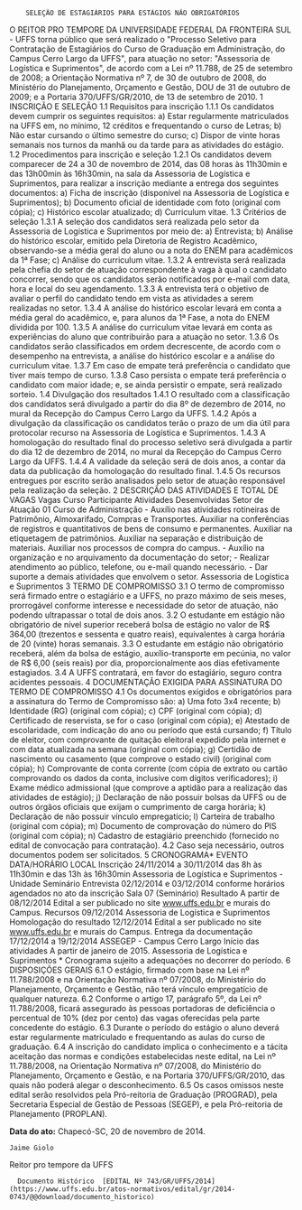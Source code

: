         SELEÇÃO DE ESTAGIÁRIOS PARA ESTÁGIOS NÃO OBRIGATÓRIOS  

O REITOR PRO TEMPORE DA UNIVERSIDADE FEDERAL DA FRONTEIRA SUL - UFFS torna público que será realizado o "Processo Seletivo para Contratação de Estagiários do Curso de Graduação em Administração, do Campus Cerro Largo da UFFS", para atuação no setor: "Assessoria de Logística e Suprimentos", de acordo com a Lei nº 11.788, de 25 de setembro de 2008; a Orientação Normativa nº 7, de 30 de outubro de 2008, do Ministério do Planejamento, Orçamento e Gestão, DOU de 31 de outubro de 2009; e a Portaria 370/UFFS/GR/2010, de 13 de setembro de 2010. 1 INSCRIÇÃO E SELEÇÃO 1.1 Requisitos para inscrição 1.1.1 Os candidatos devem cumprir os seguintes requisitos: a) Estar regularmente matriculados na UFFS em, no mínimo, 12 créditos e frequentando o curso de Letras; b) Não estar cursando o último semestre do curso; c) Dispor de vinte horas semanais nos turnos da manhã ou da tarde para as atividades do estágio. 1.2 Procedimentos para inscrição e seleção 1.2.1 Os candidatos devem comparecer de 24 a 30 de novembro de 2014, das 08 horas às 11h30min e das 13h00min às 16h30min, na sala da Assessoria de Logística e Suprimentos, para realizar a inscrição mediante a entrega dos seguintes documentos: a) Ficha de inscrição (disponível na Assessoria de Logística e Suprimentos); b) Documento oficial de identidade com foto (original com cópia); c) Histórico escolar atualizado; d) Curriculum vitae. 1.3 Critérios de seleção 1.3.1 A seleção dos candidatos será realizada pelo setor da Assessoria de Logística e Suprimentos por meio de: a) Entrevista; b) Análise do histórico escolar, emitido pela Diretoria de Registro Acadêmico, observando-se a média geral do aluno ou a nota do ENEM para acadêmicos da 1ª Fase; c) Análise do curriculum vitae. 1.3.2 A entrevista será realizada pela chefia do setor de atuação correspondente à vaga à qual o candidato concorrer, sendo que os candidatos serão notificados por e-mail com data, hora e local do seu agendamento. 1.3.3 A entrevista terá o objetivo de avaliar o perfil do candidato tendo em vista as atividades a serem realizadas no setor. 1.3.4 A análise do histórico escolar levará em conta a média geral do acadêmico, e, para alunos da 1ª Fase, a nota do ENEM dividida por 100. 1.3.5 A análise do curriculum vitae levará em conta as experiências do aluno que contribuirão para a atuação no setor. 1.3.6 Os candidatos serão classificados em ordem decrescente, de acordo com o desempenho na entrevista, a análise do histórico escolar e a análise do curriculum vitae. 1.3.7 Em caso de empate terá preferência o candidato que tiver mais tempo de curso. 1.3.8 Caso persista o empate terá preferência o candidato com maior idade; e, se ainda persistir o empate, será realizado sorteio. 1.4 Divulgação dos resultados 1.4.1 O resultado com a classificação dos candidatos será divulgado a partir do dia 8º de dezembro de 2014, no mural da Recepção do Campus Cerro Largo da UFFS. 1.4.2 Após a divulgação da classificação os candidatos terão o prazo de um dia útil para protocolar recurso na Assessoria de Logística e Suprimentos. 1.4.3 A homologação do resultado final do processo seletivo será divulgada a partir do dia 12 de dezembro de 2014, no mural da Recepção do Campus Cerro Largo da UFFS. 1.4.4 A validade da seleção será de dois anos, a contar da data da publicação da homologação do resultado final. 1.4.5 Os recursos entregues por escrito serão analisados pelo setor de atuação responsável pela realização da seleção. 2 DESCRIÇÃO DAS ATIVIDADES E TOTAL DE VAGAS Vagas Curso Participante Atividades Desenvolvidas Setor de Atuação 01 Curso de Administração - Auxílio nas atividades rotineiras de Patrimônio, Almoxarifado, Compras e Transportes. Auxiliar na conferências de registros e quantitativos de bens de consumo e permanentes. Auxiliar na etiquetagem de patrimônios. Auxiliar na separação e distribuição de materiais. Auxiliar nos processos de compra do campus. - Auxílio na organização e no arquivamento da documentação do setor; - Realizar atendimento ao público, telefone, ou e-mail quando necessário. - Dar suporte a demais atividades que envolvem o setor. Assessoria de Logística e Suprimentos 3 TERMO DE COMPROMISSO 3.1 O termo de compromisso será firmado entre o estagiário e a UFFS, no prazo máximo de seis meses, prorrogável conforme interesse e necessidade do setor de atuação, não podendo ultrapassar o total de dois anos. 3.2 O estudante em estágio não obrigatório de nível superior receberá bolsa de estágio no valor de R$ 364,00 (trezentos e sessenta e quatro reais), equivalentes à carga horária de 20 (vinte) horas semanais. 3.3 O estudante em estágio não obrigatório receberá, além da bolsa de estágio, auxílio-transporte em pecúnia, no valor de R$ 6,00 (seis reais) por dia, proporcionalmente aos dias efetivamente estagiados. 3.4 A UFFS contratará, em favor do estagiário, seguro contra acidentes pessoais. 4 DOCUMENTAÇÃO EXIGIDA PARA ASSINATURA DO TERMO DE COMPROMISSO 4.1 Os documentos exigidos e obrigatórios para a assinatura do Termo de Compromisso são: a) Uma foto 3x4 recente; b) Identidade (RG) (original com cópia); c) CPF (original com cópia); d) Certificado de reservista, se for o caso (original com cópia); e) Atestado de escolaridade, com indicação do ano ou período que está cursando; f) Título de eleitor, com comprovante de quitação eleitoral expedido pela internet e com data atualizada na semana (original com cópia); g) Certidão de nascimento ou casamento (que comprove o estado civil) (original com cópia); h) Comprovante de conta corrente (com cópia de extrato ou cartão comprovando os dados da conta, inclusive com dígitos verificadores); i) Exame médico admissional (que comprove a aptidão para a realização das atividades de estágio); j) Declaração de não possuir bolsas da UFFS ou de outros órgãos oficiais que exijam o cumprimento de carga horária; k) Declaração de não possuir vínculo empregatício; l) Carteira de trabalho (original com cópia); m) Documento de comprovação do número do PIS (original com cópia); n) Cadastro de estagiário preenchido (fornecido no edital de convocação para contratação). 4.2 Caso seja necessário, outros documentos podem ser solicitados. 5 CRONOGRAMA* EVENTO DATA/HORÁRIO LOCAL Inscrição 24/11/2014 a 30/11/2014 das 8h às 11h30min e das 13h às 16h30min Assessoria de Logística e Suprimentos - Unidade Seminário Entrevista 02/12/2014 e 03/12/2014 conforme horários agendados no ato da inscrição Sala 07 (Seminário) Resultado A partir de 08/12/2014 Edital a ser publicado no site www.uffs.edu.br e murais do Campus. Recursos 09/12/2014 Assessoria de Logística e Suprimentos Homologação do resultado 12/12/2014 Edital a ser publicado no site www.uffs.edu.br e murais do Campus. Entrega da documentação 17/12/2014 a 19/12/2014 ASSEGEP - Campus Cerro Largo Início das atividades A partir de janeiro de 2015. Assessoria de Logística e Suprimentos * Cronograma sujeito a adequações no decorrer do período. 6 DISPOSIÇÕES GERAIS 6.1 O estágio, firmado com base na Lei nº 11.788/2008 e na Orientação Normativa nº 07/2008, do Ministério do Planejamento, Orçamento e Gestão, não terá vínculo empregatício de qualquer natureza. 6.2 Conforme o artigo 17, parágrafo 5º, da Lei nº 11.788/2008, ficará assegurado às pessoas portadoras de deficiência o percentual de 10% (dez por cento) das vagas oferecidas pela parte concedente do estágio. 6.3 Durante o período do estágio o aluno deverá estar regularmente matriculado e frequentando as aulas do curso de graduação. 6.4 A inscrição do candidato implica o conhecimento e a tácita aceitação das normas e condições estabelecidas neste edital, na Lei nº 11.788/2008, na Orientação Normativa nº 07/2008, do Ministério do Planejamento, Orçamento e Gestão, e na Portaria 370/UFFS/GR/2010, das quais não poderá alegar o desconhecimento. 6.5 Os casos omissos neste edital serão resolvidos pela Pró-reitoria de Graduação (PROGRAD), pela Secretaria Especial de Gestão de Pessoas (SEGEP), e pela Pró-reitoria de Planejamento (PROPLAN).

   **Data do ato:** Chapecó-SC, 20 de novembro de 2014.   
 

    Jaime Giolo   
 Reitor pro tempore da UFFS 

      Documento Histórico  [EDITAL Nº 743/GR/UFFS/2014](https://www.uffs.edu.br/atos-normativos/edital/gr/2014-0743/@@download/documento_historico)     
      
